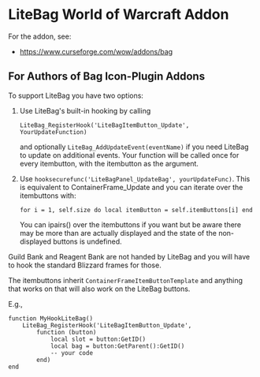 # LiteBag World of Warcraft Addon

For the addon, see:
- https://www.curseforge.com/wow/addons/bag

## For Authors of Bag Icon-Plugin Addons

To support LiteBag you have two options:

1. Use LiteBag's built-in hooking by calling
   ```
   LiteBag_RegisterHook('LiteBagItemButton_Update', YourUpdateFunction)
   ```
   and optionally `LiteBag_AddUpdateEvent(eventName)` if you need LiteBag
   to update on additional events. Your function will be called once for
   every itembutton, with the itembutton as the argument.

2. Use `hooksecurefunc('LiteBagPanel_UpdateBag', yourUpdateFunc)`.
   This is equivalent to ContainerFrame_Update and you can iterate over
   the itembuttons with:
   ```
   for i = 1, self.size do local itemButton = self.itemButtons[i] end
   ```
   You can ipairs() over the itembuttons if you want but be aware
   there may be more than are actually displayed and the state of the
   non-displayed buttons is undefined.

Guild Bank and Reagent Bank are not handed by LiteBag and you will have
to hook the standard Blizzard frames for those.

The itembuttons inherit `ContainerFrameItemButtonTemplate` and anything
that works on that will also work on the LiteBag buttons.

E.g.,
```
function MyHookLiteBag()
    LiteBag_RegisterHook('LiteBagItemButton_Update',
        function (button)
            local slot = button:GetID()
            local bag = button:GetParent():GetID()
            -- your code
        end)
end
```
